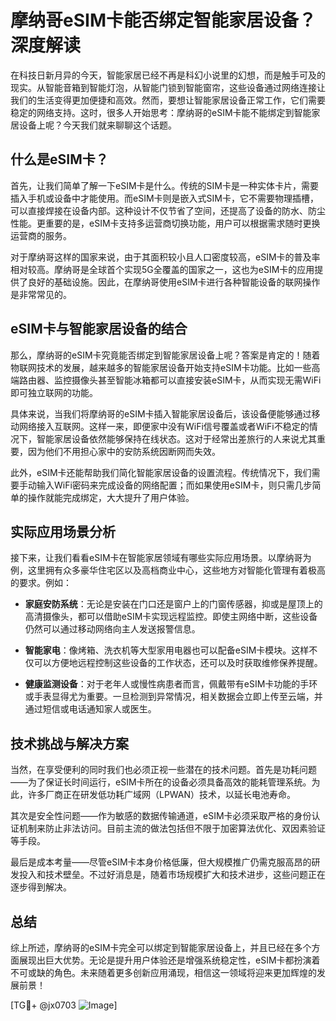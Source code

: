 # 摩纳哥eSIM卡能否绑定智能家居设备？深度解读

在科技日新月异的今天，智能家居已经不再是科幻小说里的幻想，而是触手可及的现实。从智能音箱到智能灯泡，从智能门锁到智能窗帘，这些设备通过网络连接让我们的生活变得更加便捷和高效。然而，要想让智能家居设备正常工作，它们需要稳定的网络支持。这时，很多人开始思考：摩纳哥的eSIM卡能不能绑定到智能家居设备上呢？今天我们就来聊聊这个话题。

## 什么是eSIM卡？

首先，让我们简单了解一下eSIM卡是什么。传统的SIM卡是一种实体卡片，需要插入手机或设备中才能使用。而eSIM卡则是嵌入式SIM卡，它不需要物理插槽，可以直接焊接在设备内部。这种设计不仅节省了空间，还提高了设备的防水、防尘性能。更重要的是，eSIM卡支持多运营商切换功能，用户可以根据需求随时更换运营商的服务。

对于摩纳哥这样的国家来说，由于其面积较小且人口密度较高，eSIM卡的普及率相对较高。摩纳哥是全球首个实现5G全覆盖的国家之一，这也为eSIM卡的应用提供了良好的基础设施。因此，在摩纳哥使用eSIM卡进行各种智能设备的联网操作是非常常见的。

## eSIM卡与智能家居设备的结合

那么，摩纳哥的eSIM卡究竟能否绑定到智能家居设备上呢？答案是肯定的！随着物联网技术的发展，越来越多的智能家居设备开始支持eSIM卡功能。比如一些高端路由器、监控摄像头甚至智能冰箱都可以直接安装eSIM卡，从而实现无需WiFi即可独立联网的功能。

具体来说，当我们将摩纳哥的eSIM卡插入智能家居设备后，该设备便能够通过移动网络接入互联网。这样一来，即便家中没有WiFi信号覆盖或者WiFi不稳定的情况下，智能家居设备依然能够保持在线状态。这对于经常出差旅行的人来说尤其重要，因为他们不用担心家中的安防系统因断网而失效。

此外，eSIM卡还能帮助我们简化智能家居设备的设置流程。传统情况下，我们需要手动输入WiFi密码来完成设备的网络配置；而如果使用eSIM卡，则只需几步简单的操作就能完成绑定，大大提升了用户体验。

## 实际应用场景分析

接下来，让我们看看eSIM卡在智能家居领域有哪些实际应用场景。以摩纳哥为例，这里拥有众多豪华住宅区以及高档商业中心，这些地方对智能化管理有着极高的要求。例如：

- **家庭安防系统**：无论是安装在门口还是窗户上的门窗传感器，抑或是屋顶上的高清摄像头，都可以借助eSIM卡实现远程监控。即使主网络中断，这些设备仍然可以通过移动网络向主人发送报警信息。
  
- **智能家电**：像烤箱、洗衣机等大型家用电器也可以配备eSIM卡模块。这样不仅可以方便地远程控制这些设备的工作状态，还可以及时获取维修保养提醒。

- **健康监测设备**：对于老年人或慢性病患者而言，佩戴带有eSIM卡功能的手环或手表显得尤为重要。一旦检测到异常情况，相关数据会立即上传至云端，并通过短信或电话通知家人或医生。

## 技术挑战与解决方案

当然，在享受便利的同时我们也必须正视一些潜在的技术问题。首先是功耗问题——为了保证长时间运行，eSIM卡所在的设备必须具备高效的能耗管理系统。为此，许多厂商正在研发低功耗广域网（LPWAN）技术，以延长电池寿命。

其次是安全性问题——作为敏感的数据传输通道，eSIM卡必须采取严格的身份认证机制来防止非法访问。目前主流的做法包括但不限于加密算法优化、双因素验证等手段。

最后是成本考量——尽管eSIM卡本身价格低廉，但大规模推广仍需克服高昂的研发投入和技术壁垒。不过好消息是，随着市场规模扩大和技术进步，这些问题正在逐步得到解决。

## 总结

综上所述，摩纳哥的eSIM卡完全可以绑定到智能家居设备上，并且已经在多个方面展现出巨大优势。无论是提升用户体验还是增强系统稳定性，eSIM卡都扮演着不可或缺的角色。未来随着更多创新应用涌现，相信这一领域将迎来更加辉煌的发展前景！

[TG💪+ @jx0703 ![Image](https://github.com/user-attachments/assets/dbca1d08-cadb-493c-b0ec-ad6f7a83f270)]